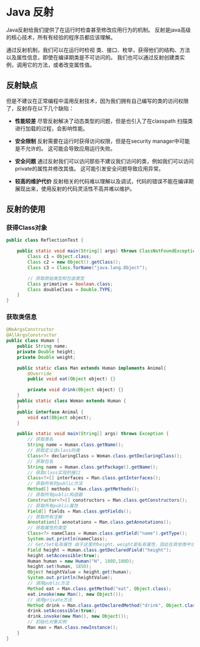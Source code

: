 # Java 反射

Java反射给我们提供了在运行时检查甚至修改应用行为的机制。 反射是java高级的核心技术，所有有经验的程序员都应该理解。

通过反射机制，我们可以在运行时检视 类、接口、枚举，获得他们的结构、方法以及属性信息，即使在编译期类是不可访问的。   我们也可以通过反射创建类实例，调用它的方法，或者改变属性值。

## 反射缺点

但是不建议在正常编程中滥用反射技术，因为我们拥有自己编写的类的访问权限了，反射存在以下几个缺陷：

-  **性能较差**   尽管反射解决了动态类型的问题，但是也引入了在classpath 扫描类进行加载的过程，会影响性能。

-  **安全限制**  反射需要在运行时获得访问权限，但是在security manager中可能是不允许的。  这可能会导致应用运行失败。

-  **安全问题**  通过反射我们可以访问那些不建议我们访问的类，例如我们可以访问private的属性并修改其值。  这可能引发安全问题导致应用异常。

-  **较高的维护代价**  反射相关的代码难以理解以及调试，代码的错误不能在编译期展现出来，使用反射的代码灵活性不高并难以维护。

## 反射的使用

### 获得Class对象

```java
public class ReflectionTest {

    public static void main(String[] args) throws ClassNotFoundException {
        Class c1 = Object.class;
        Class c2 = new Object().getClass();
        Class c3 = Class.forName("java.lang.Object");

        // 获取原始类型和包装类型
        Class primative = boolean.class;
        Class doubleClass = Double.TYPE;
    }
}
```

### 获取类信息

```java
@NoArgsConstructor
@AllArgsConstructor
public class Human {
    public String name;
    private Double height;
    private Double weight;

    public static class Man extends Human implements Animal{
        @Override
        public void eat(Object object) {}

        private void drink(Object object) {}
    }
    public static class Woman extends Human {
    }
    public interface Animal {
        void eat(Object object);
    }

    public static void main(String[] args) throws Exception {
        // 获取类名
        String name = Human.class.getName();
        // 获取定义该class的类
        Class<?> declaringClass = Woman.class.getDeclaringClass();
        // 获取包名
        String name = Human.class.getPackage().getName();
        // 获取class实现的接口
        Class<?>[] interfaces = Man.class.getInterfaces();
        // 获取所有的public方法
        Method[] methods = Man.class.getMethods();
        // 获取所有public构造器
        Constructor<?>[] constructors = Man.class.getConstructors();
        // 获取所有public属性
        Field[] fields = Man.class.getFields();
        // 获取所有注解
        Annotation[] annotations = Man.class.getAnnotations();
        // 获取属性的类型
        Class<?> nameClass = Human.class.getField("name").getType();
        System.out.println(nameClass);
        // Get/Set私有属性 由于这里的height、weight是私有属性，因此在其他类中访问是需要取消Java 语言访问检查
        Field height = Human.class.getDeclaredField("height");
        height.setAccessible(true);
        Human human = new Human("H", 180D,180D);
        height.set(human, 185D);
        Object heightValue = height.get(human);
        System.out.println(heightValue);
        // 调用public方法
        Method eat = Man.class.getMethod("eat", Object.class);
        eat.invoke(new Man(), new Object());
        // 调用private方法
        Method drink = Man.class.getDeclaredMethod("drink", Object.class);
        drink.setAccessible(true);
        drink.invoke(new Man(), new Object());
        // 初始化对象实例
        Man man = Man.class.newInstance();
    }
}
```

